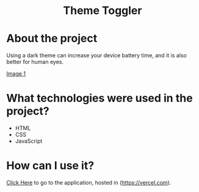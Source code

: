 <h1 align="center">Theme Toggler</h1>

# About the project

Using a dark theme can increase your device battery time, and it is also better for human eyes.

[Image 1](https://github.com/arthur-lage/dark-theme/blob/main/assets/Screenshot_5.png)

# What technologies were used in the project?

<ul>
  <li>HTML</li>
  <li>CSS</li>
  <li>JavaScript</li>
</ul>

# How can I use it?

[Click Here](https://dark-theme-lemon.vercel.app) to go to the application, hosted in (https://vercel.com).
